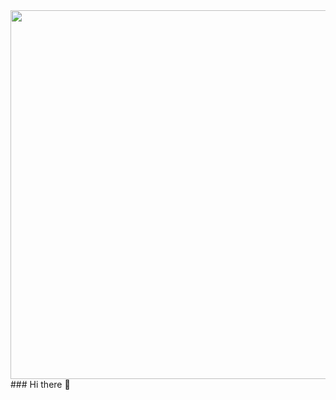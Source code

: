 <img align="right" height="590rem" src="https://raw.githubusercontent.com/gist/Lucas-Woibau/935d2dae2b17cf10426a36cdbfc49a6a/raw/a2f5c352252b94293d804ca1efcd8a715b9a9fe8/githubcard.svg"/>
### Hi there 👋

<!--
**Lucas-Woibau/Lucas-Woibau** is a ✨ _special_ ✨ repository because its `README.md` (this file) appears on your GitHub profile.

Here are some ideas to get you started:

- 🔭 I’m currently working on ...
- 🌱 I’m currently learning ...
- 👯 I’m looking to collaborate on ...
- 🤔 I’m looking for help with ...
- 💬 Ask me about ...
- 📫 How to reach me: ...
- 😄 Pronouns: ...
- ⚡ Fun fact: ...
-->
